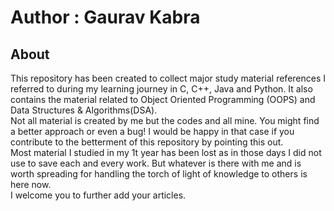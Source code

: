 # Author : Gaurav Kabra
## About 
This repository has been created to collect major study material references I referred to during my learning journey in C, C++, Java and Python. It also contains the material related to Object Oriented Programming (OOPS) and Data Structures & Algorithms(DSA).<br>
Not all material is created by me but the codes and all mine. You might find a better approach or even a bug! I would be happy in that case if you contribute to the betterment of this repository by pointing this out.<br>
Most material I studied in my 1t year has been lost as in those days I did not use to save each and every work. But whatever is there with me and is worth spreading for handling the torch of light of knowledge to others is here now.<br>
I welcome you to further add your articles.<br>